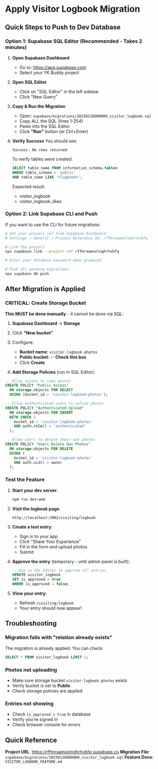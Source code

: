 # Apply Visitor Logbook Migration

## Quick Steps to Push to Dev Database

### Option 1: Supabase SQL Editor (Recommended - Takes 2 minutes)

1. **Open Supabase Dashboard**
   - Go to: https://app.supabase.com
   - Select your YK Buddy project

2. **Open SQL Editor**
   - Click on "SQL Editor" in the left sidebar
   - Click "New Query"

3. **Copy & Run the Migration**
   - Open: `supabase/migrations/20250128000000_visitor_logbook.sql`
   - Copy ALL the SQL (lines 1-254)
   - Paste into the SQL Editor
   - Click **"Run"** button (or Ctrl+Enter)

4. **Verify Success**
   You should see:
   ```
   Success. No rows returned
   ```

   To verify tables were created:
   ```sql
   SELECT table_name FROM information_schema.tables
   WHERE table_schema = 'public'
   AND table_name LIKE '%logbook%';
   ```

   Expected result:
   - visitor_logbook
   - visitor_logbook_likes

### Option 2: Link Supabase CLI and Push

If you want to use the CLI for future migrations:

```bash
# Get your project ref from Supabase Dashboard
# Settings → General → Project Reference ID: rffmraamxolnghrhvbfq

# Link the project
npx supabase link --project-ref rffmraamxolnghrhvbfq

# Enter your database password when prompted

# Push all pending migrations
npx supabase db push
```

## After Migration is Applied

### CRITICAL: Create Storage Bucket

**This MUST be done manually** - it cannot be done via SQL:

1. **Supabase Dashboard** → **Storage**
2. Click **"New bucket"**
3. Configure:
   - **Bucket name**: `visitor-logbook-photos`
   - **Public bucket**: ✅ **Check this box**
   - Click **Create**

4. **Add Storage Policies** (run in SQL Editor):

```sql
-- Allow anyone to view photos
CREATE POLICY "Public Access"
  ON storage.objects FOR SELECT
  USING (bucket_id = 'visitor-logbook-photos');

-- Allow authenticated users to upload photos
CREATE POLICY "Authenticated Upload"
  ON storage.objects FOR INSERT
  WITH CHECK (
    bucket_id = 'visitor-logbook-photos'
    AND auth.role() = 'authenticated'
  );

-- Allow users to delete their own photos
CREATE POLICY "Users Delete Own Photos"
  ON storage.objects FOR DELETE
  USING (
    bucket_id = 'visitor-logbook-photos'
    AND auth.uid() = owner
  );
```

### Test the Feature

1. **Start your dev server**:
   ```bash
   npm run dev:web
   ```

2. **Visit the logbook page**:
   ```
   http://localhost:3002/visiting/logbook
   ```

3. **Create a test entry**:
   - Sign in to your app
   - Click "Share Your Experience"
   - Fill in the form and upload photos
   - Submit

4. **Approve the entry** (temporary - until admin panel is built):
   ```sql
   -- Run in SQL Editor to approve all entries
   UPDATE visitor_logbook
   SET is_approved = true
   WHERE is_approved = false;
   ```

5. **View your entry**:
   - Refresh `/visiting/logbook`
   - Your entry should now appear!

## Troubleshooting

### Migration fails with "relation already exists"
The migration is already applied. You can check:
```sql
SELECT * FROM visitor_logbook LIMIT 1;
```

### Photos not uploading
- Make sure storage bucket `visitor-logbook-photos` exists
- Verify bucket is set to **Public**
- Check storage policies are applied

### Entries not showing
- Check `is_approved = true` in database
- Verify you're signed in
- Check browser console for errors

## Quick Reference

**Project URL**: https://rffmraamxolnghrhvbfq.supabase.co
**Migration File**: `supabase/migrations/20250128000000_visitor_logbook.sql`
**Feature Docs**: `VISITOR_LOGBOOK_FEATURE.md`
